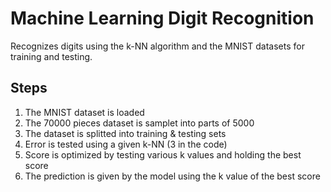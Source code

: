 # Machine Learning Digit Recognition

Recognizes digits using the k-NN algorithm and the MNIST datasets for training and testing.

## Steps
1. The MNIST dataset is loaded
2. The 70000 pieces dataset is samplet into parts of 5000
3. The dataset is splitted into training & testing sets
4. Error is tested using a given k-NN (3 in the code)
5. Score is optimized by testing various k values and holding the best score
6. The prediction is given by the model using the k value of the best score
